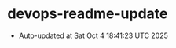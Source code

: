 # devops-readme-update
<!--START_SECTION:activity-->
- Auto-updated at Sat Oct  4 18:41:23 UTC 2025
<!--END_SECTION:activity-->
